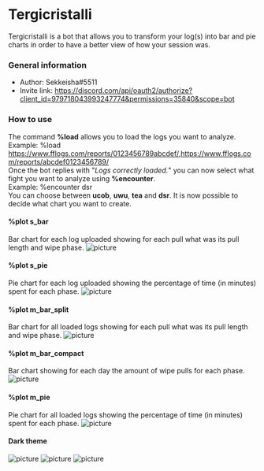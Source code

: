 # Tergicristalli
Tergicristalli is a bot that allows you to transform your log(s) into bar and pie charts in order to have a better view of how your session was.
### General information
- Author: Sekkeisha#5511
- Invite link: https://discord.com/api/oauth2/authorize?client_id=979718043993247774&permissions=35840&scope=bot
### How to use
The command **%load** allows you to load the logs you want to analyze.\
Example: %load https://www.fflogs.com/reports/0123456789abcdef/,https://www.fflogs.com/reports/abcdef0123456789/ \
Once the bot replies with "*Logs correctly loaded.*" you can now select what fight you want to analyze using **%encounter**.\
Example: %encounter dsr \
You can choose between **ucob**, **uwu**, **tea** and **dsr**. It is now possible to decide what chart you want to create.

#### %plot s_bar
Bar chart for each log uploaded showing for each pull what was its pull length and wipe phase.
![picture](https://user-images.githubusercontent.com/106769040/174461487-7eafa9f4-76b6-45bb-9dc2-a8ae692bda46.png)

#### %plot s_pie
Pie chart for each log uploaded showing the percentage of time (in minutes) spent for each phase.
![picture](https://user-images.githubusercontent.com/106769040/174461505-d8ede59f-844f-4c46-b98a-c6c676eaad75.png)

#### %plot m_bar_split
Bar chart for all loaded logs showing for each pull what was its pull length and wipe phase.
![picture](https://user-images.githubusercontent.com/106769040/174461530-4977b472-3c45-4727-a242-651fd3eaa964.png)

#### %plot m_bar_compact
Bar chart showing for each day the amount of wipe pulls for each phase.
![picture](https://user-images.githubusercontent.com/106769040/174461963-fc6389d9-0012-4a39-a426-601051e139e1.png)

#### %plot m_pie
Pie chart for all loaded logs showing the percentage of time (in minutes) spent for each phase.
![picture](https://user-images.githubusercontent.com/106769040/174461982-398a90ee-7ec8-4fcd-8d60-284e98f05107.png)

#### Dark theme
![picture](https://user-images.githubusercontent.com/106769040/174462013-02898ef9-2eb5-4a4a-975b-44560f7f1cd8.png)
![picture](https://user-images.githubusercontent.com/106769040/174462026-a254fec4-a705-4294-82b9-6ff0e95bec7e.png)
![picture](https://user-images.githubusercontent.com/106769040/174462027-bcc7671b-1a83-4300-975c-cdfb6fb4eb61.png)
